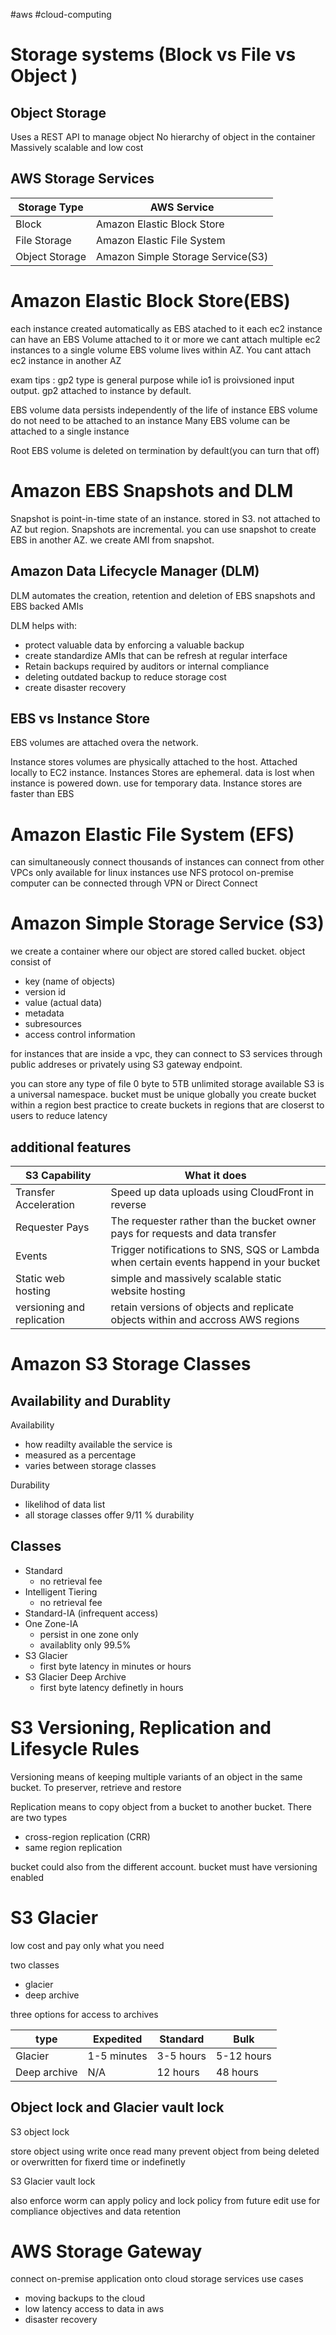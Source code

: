 #aws #cloud-computing 

# Storage systems (Block vs File vs Object )

## Object Storage

Uses a REST API to manage object
No hierarchy of object in the container
Massively scalable and low cost


## AWS Storage Services

| Storage Type   | AWS Service                       |
|----------------|-----------------------------------|
| Block          | Amazon Elastic Block Store        |
| File Storage   | Amazon Elastic File System        |
| Object Storage | Amazon Simple Storage Service(S3) |


# Amazon Elastic Block Store(EBS)

each instance created automatically as EBS atached to it
each ec2 instance can have an EBS Volume attached to it or more
we cant attach multiple ec2 instances to a single volume
EBS volume lives within AZ. You cant attach ec2 instance in another AZ

exam tips : gp2 type is general purpose while io1 is proivsioned input output. gp2 attached to instance by default.

EBS volume data persists independently of the life of instance
EBS volume do not need to be attached to an instance
Many EBS volume can be attached to a single instance

Root EBS volume is deleted on termination by default(you can turn that off)

# Amazon EBS Snapshots and DLM

Snapshot is point-in-time state of an instance. stored in S3. not attached to AZ but region. Snapshots are incremental. you can use snapshot to create EBS in another AZ. we create AMI from snapshot.


## Amazon Data Lifecycle Manager (DLM)

DLM automates the creation, retention and deletion of EBS snapshots and EBS backed AMIs

DLM helps with:
- protect valuable data by enforcing a  valuable backup
- create standardize AMIs that can be refresh at regular interface
- Retain backups required by auditors or internal compliance
- deleting outdated backup to reduce storage cost
- create disaster recovery


## EBS vs Instance Store

EBS volumes are attached overa the network.

Instance stores volumes are physically attached to the host.
Attached locally to EC2 instance.
Instances Stores are ephemeral. data is lost when instance is powered down. use for temporary data.
Instance stores are faster than EBS



# Amazon Elastic File System (EFS)

can simultaneously connect thousands of instances
can connect from other VPCs
only available for linux instances
use NFS protocol
on-premise computer can be connected through VPN or Direct Connect

# Amazon Simple Storage Service (S3)


we create a container where our object are stored called bucket.
object consist of
- key (name of objects)
- version id
- value (actual data)
- metadata
- subresources
- access control information

for instances that are inside a vpc, they can connect to S3 services through public addreses or privately using S3 gateway endpoint.

you can store any type of file
0 byte to 5TB
unlimited storage available
S3 is a universal namespace. bucket must be unique globally
you create bucket within a region
best practice to create buckets in regions that are closerst to users to reduce latency


## additional features

| S3 Capability              | What it does                                                                           |
|----------------------------|----------------------------------------------------------------------------------------|
| Transfer Acceleration      | Speed up data uploads using CloudFront in reverse                                      |
| Requester Pays             | The requester rather than the bucket owner pays for requests and data transfer         |
| Events                     | Trigger notifications to SNS, SQS or Lambda when certain events happend in your bucket |
| Static web hosting         | simple and massively scalable static website hosting                                   |
| versioning and replication | retain versions of objects and replicate objects within and accross AWS regions        |


# Amazon S3 Storage Classes

## Availability and Durablity

Availability
- how readilty available the service is
- measured as a percentage
- varies between storage classes

Durability
- likelihod of data list
- all storage classes offer 9/11 % durability

## Classes

- Standard
	- no retrieval fee
- Intelligent Tiering
	- no retrieval fee
- Standard-IA (infrequent access)
- One Zone-IA
	- persist in one zone only
	- availablity only 99.5%
- S3 Glacier
	- first byte latency in minutes or hours
- S3 Glacier Deep Archive
	- first byte latency definetly in hours


# S3 Versioning, Replication and Lifesycle Rules

Versioning means of keeping multiple variants of an object in the same bucket. To preserver, retrieve and restore

Replication means to copy object from a bucket to another bucket. There are two types
- cross-region replication (CRR)
- same region replication

bucket could also from the different account. bucket must have versioning enabled


# S3 Glacier

low cost and pay only what you need

two classes
- glacier
- deep archive

three options for access to archives

| type         | Expedited   | Standard  | Bulk       |
|--------------|-------------|-----------|------------|
| Glacier      | 1-5 minutes | 3-5 hours | 5-12 hours |
| Deep archive | N/A         | 12 hours  | 48 hours   |

## Object lock and Glacier vault lock

S3 object lock

store object using write once read many
prevent object from being deleted or overwritten for fixerd time or indefinetly

S3 Glacier vault lock

also enforce worm
can apply policy and lock policy from future edit
use for compliance objectives and data retention

# AWS Storage Gateway

connect on-premise application onto cloud storage services
use cases
- moving backups to the cloud
- low latency access to data in aws 
- disaster recovery




